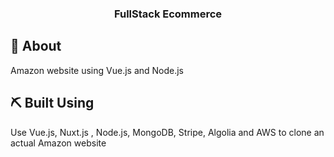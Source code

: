 <h3 align="center">FullStack Ecommerce</h3>

## 🧐 About <a name = "about"></a>
Amazon website using Vue.js  and Node.js

## ⛏️ Built Using <a name = "built_using"></a>
Use Vue.js, Nuxt.js , Node.js, MongoDB, Stripe, Algolia and AWS to clone an actual Amazon website